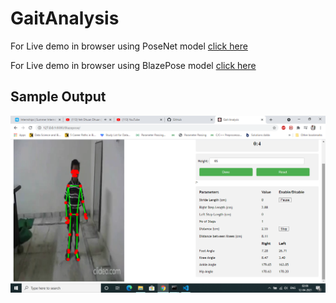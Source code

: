 # GaitAnalysis

For Live demo in browser using PoseNet model [click here](https://ashish5096.github.io/PoseNet/)

For Live demo in browser using BlazePose model [click here](https://ashish5096.github.io/BlazePose/)

## Sample Output

<img src="images/test.png">
